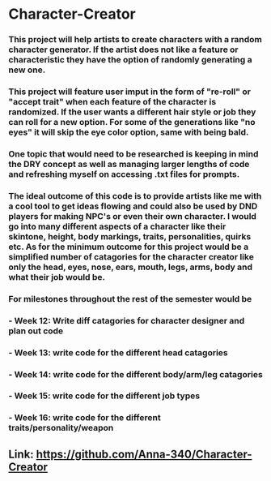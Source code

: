 # Character-Creator
### This project will help artists to create characters with a random character generator. If the artist does not like a feature or characteristic they have the option of randomly generating a new one. 

###  This project will feature user imput in the form of "re-roll" or "accept trait" when each feature of the character is randomized. If the user wants a different hair style or job they can roll for a new option. For some of the generations like "no eyes" it will skip the eye color option, same with being bald.

### One topic that would need to be researched is keeping in mind the DRY concept as well as managing larger lengths of code and refreshing myself on accessing .txt files for prompts. 

### The ideal outcome of this code is to provide artists like me with a cool tool to get ideas flowing and could also be used by DND players for making NPC's or even their own character. I would go into many different aspects of a character like their skintone, height, body markings, traits, personalities, quirks etc. As for the minimum outcome for this project would be a simplified number of catagories for the character creator like only the head, eyes, nose, ears, mouth, legs, arms, body and what their job would be. 

### For milestones throughout the rest of the semester would be
###  - Week 12: Write diff catagories for character designer and plan out code
###  - Week 13: write code for the different head catagories
###  - Week 14: write code for the different body/arm/leg catagories
###  - Week 15: write code for the different job types
###  - Week 16: write code for the different  traits/personality/weapon

## Link: https://github.com/Anna-340/Character-Creator